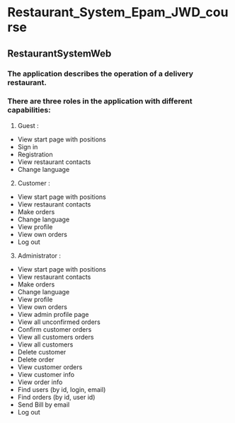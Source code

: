 # Restaurant_System_Epam_JWD_course

## RestaurantSystemWeb 

### The application describes the operation of a delivery restaurant.

### There are three roles in the application with different capabilities:

1. Guest :

- View start page with positions
- Sign in
- Registration
- View restaurant contacts
- Change language

2. Customer :

- View start page with positions
- View restaurant contacts
- Make orders
- Change language
- View profile
- View own orders
- Log out

3. Administrator :

- View start page with positions
- View restaurant contacts
- Make orders
- Change language
- View profile
- View own orders
- View admin profile page
- View all unconfirmed orders
- Confirm customer orders
- View all customers orders
- View all customers
- Delete customer
- Delete order
- View customer orders
- View customer info
- View order info
- Find users (by id, login, email)
- Find orders (by id, user id)
- Send Bill by email
- Log out
